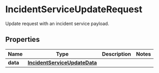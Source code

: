# IncidentServiceUpdateRequest

Update request with an incident service payload.

## Properties

| Name     | Type                                                          | Description | Notes |
| -------- | ------------------------------------------------------------- | ----------- | ----- |
| **data** | [**IncidentServiceUpdateData**](IncidentServiceUpdateData.md) |             |
